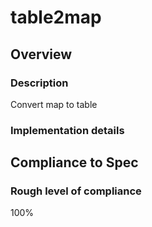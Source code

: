 # table2map

## Overview

### Description
Convert map to table

### Implementation details


## Compliance to Spec

### Rough level of compliance  

100%
